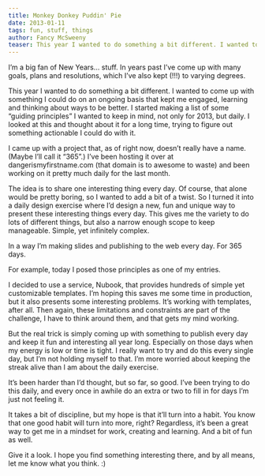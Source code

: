 ```yaml
---
title: Monkey Donkey Puddin' Pie
date: 2013-01-11
tags: fun, stuff, things
author: Fancy McSweeny
teaser: This year I wanted to do something a bit different. I wanted to come up with something I could do on an ongoing basis that kept me engaged, learning and thinking about ways to be better. I started making a list of some “guiding principles” I wanted to keep in mind, not only for 2013, but daily. I looked at this and thought about it for a long time, trying to figure out something actionable I could do with it.
---
```


I’m a big fan of New Years… stuff. In years past I’ve come up with many goals, plans and resolutions, which I’ve also kept (!!!) to varying degrees.

This year I wanted to do something a bit different. I wanted to come up with something I could do on an ongoing basis that kept me engaged, learning and thinking about ways to be better. I started making a list of some “guiding principles” I wanted to keep in mind, not only for 2013, but daily. I looked at this and thought about it for a long time, trying to figure out something actionable I could do with it.

I came up with a project that, as of right now, doesn’t really have a name. (Maybe I’ll call it “365”.) I’ve been hosting it over at dangerismyfirstname.com (that domain is to awesome to waste) and been working on it pretty much daily for the last month.

The idea is to share one interesting thing every day. Of course, that alone would be pretty boring, so I wanted to add a bit of a twist. So I turned it into a daily design exercise where I’d design a new, fun and unique way to present these interesting things every day. This gives me the variety to do lots of different things, but also a narrow enough scope to keep manageable. Simple, yet infinitely complex.

In a way I’m making slides and publishing to the web every day. For 365 days.

For example, today I posed those principles as one of my entries.

I decided to use a service, Nubook, that provides hundreds of simple yet customizable templates. I’m hoping this saves me some time in production, but it also presents some interesting problems. It’s working with templates, after all. Then again, these limitations and constraints are part of the challenge, I have to think around them, and that gets my mind working.

But the real trick is simply coming up with something to publish every day and keep it fun and interesting all year long. Especially on those days when my energy is low or time is tight. I really want to try and do this every single day, but I’m not holding myself to that. I’m more worried about keeping the streak alive than I am about the daily exercise.

It’s been harder than I’d thought, but so far, so good. I’ve been trying to do this daily, and every once in awhile do an extra or two to fill in for days I’m just not feeling it.

It takes a bit of discipline, but my hope is that it’ll turn into a habit. You know that one good habit will turn into more, right? Regardless, it’s been a great way to get me in a mindset for work, creating and learning. And a bit of fun as well.

Give it a look. I hope you find something interesting there, and by all means, let me know what you think. :)
